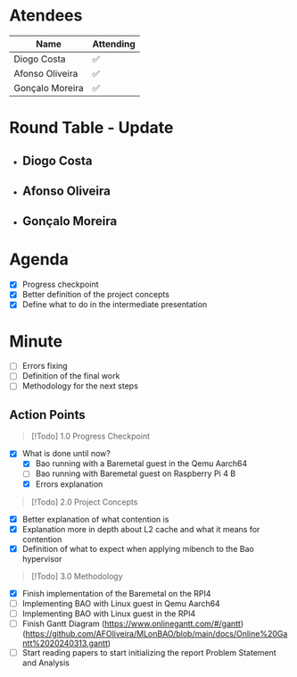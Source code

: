 
# Atendees

| Name            | Attending |
| --------------- | --------- |
| Diogo Costa     | ✅         |
| Afonso Oliveira | ✅         |
| Gonçalo Moreira | ✅         |

# Round Table - Update

 - Diogo Costa
	 - 
 - Afonso Oliveira
	 - 
 - Gonçalo Moreira
	 - 

# Agenda
- [x] Progress checkpoint
- [x] Better definition of the project concepts
- [x] Define what to do in the intermediate presentation 

# Minute
- [ ] Errors fixing 
- [ ] Definition of the final work 
- [ ] Methodology for the next steps
## Action Points

>[!Todo] 1.0  Progress Checkpoint
- [x] What is done until now?
	- [x] Bao running with a Baremetal guest in the Qemu Aarch64
	- [ ] Bao running with Baremetal guest on Raspberry Pi 4 B
	- [x] Errors explanation

>[!Todo] 2.0 Project Concepts
- [x] Better explanation of what contention is
- [x] Explanation more in depth about L2 cache and what it means for contention
- [x] Definition of what to expect when applying mibench to the Bao hypervisor

>[!Todo] 3.0 Methodology
- [x] Finish implementation of the Baremetal on the RPI4
- [ ] Implementing BAO with Linux guest in Qemu Aarch64
- [ ] Implementing BAO with Linux guest in the RPI4
- [ ] Finish Gantt Diagram (https://www.onlinegantt.com/#/gantt)	(https://github.com/AFOliveira/MLonBAO/blob/main/docs/Online%20Gantt%2020240313.gantt)
- [ ] Start reading papers to start initializing the report Problem Statement and Analysis 
